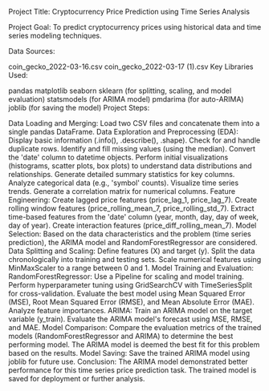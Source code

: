 Project Title: Cryptocurrency Price Prediction using Time Series Analysis

Project Goal: To predict cryptocurrency prices using historical data and time series modeling techniques.

Data Sources:

coin_gecko_2022-03-16.csv
coin_gecko_2022-03-17 (1).csv
Key Libraries Used:

pandas
matplotlib
seaborn
sklearn (for splitting, scaling, and model evaluation)
statsmodels (for ARIMA model)
pmdarima (for auto-ARIMA)
joblib (for saving the model)
Project Steps:

Data Loading and Merging: Load two CSV files and concatenate them into a single pandas DataFrame.
Data Exploration and Preprocessing (EDA):
Display basic information (.info(), .describe(), .shape).
Check for and handle duplicate rows.
Identify and fill missing values (using the median).
Convert the 'date' column to datetime objects.
Perform initial visualizations (histograms, scatter plots, box plots) to understand data distributions and relationships.
Generate detailed summary statistics for key columns.
Analyze categorical data (e.g., 'symbol' counts).
Visualize time series trends.
Generate a correlation matrix for numerical columns.
Feature Engineering:
Create lagged price features (price_lag_1, price_lag_7).
Create rolling window features (price_rolling_mean_7, price_rolling_std_7).
Extract time-based features from the 'date' column (year, month, day, day of week, day of year).
Create interaction features (price_diff_rolling_mean_7).
Model Selection: Based on the data characteristics and the problem (time series prediction), the ARIMA model and RandomForestRegressor are considered.
Data Splitting and Scaling:
Define features (X) and target (y).
Split the data chronologically into training and testing sets.
Scale numerical features using MinMaxScaler to a range between 0 and 1.
Model Training and Evaluation:
RandomForestRegressor:
Use a Pipeline for scaling and model training.
Perform hyperparameter tuning using GridSearchCV with TimeSeriesSplit for cross-validation.
Evaluate the best model using Mean Squared Error (MSE), Root Mean Squared Error (RMSE), and Mean Absolute Error (MAE).
Analyze feature importances.
ARIMA:
Train an ARIMA model on the target variable (y_train).
Evaluate the ARIMA model's forecast using MSE, RMSE, and MAE.
Model Comparison: Compare the evaluation metrics of the trained models (RandomForestRegressor and ARIMA) to determine the best performing model. The ARIMA model is deemed the best fit for this problem based on the results.
Model Saving: Save the trained ARIMA model using joblib for future use.
Conclusion: The ARIMA model demonstrated better performance for this time series price prediction task. The trained model is saved for deployment or further analysis.
